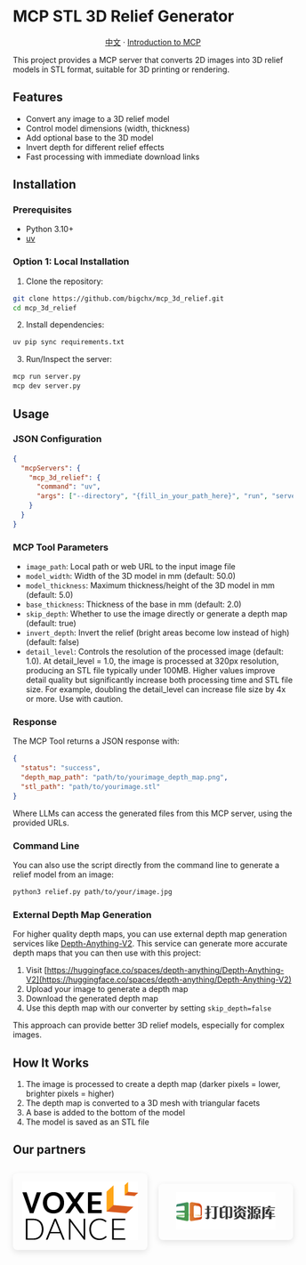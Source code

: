 # MCP STL 3D Relief Generator

<div align="center">

[中文](README_CN.md)
·
[Introduction to MCP](https://modelcontextprotocol.io/introduction)

</div>

This project provides a MCP server that converts 2D images into 3D relief models in STL format, suitable for 3D printing or rendering.

## Features

- Convert any image to a 3D relief model
- Control model dimensions (width, thickness)
- Add optional base to the 3D model
- Invert depth for different relief effects
- Fast processing with immediate download links

## Installation

### Prerequisites

- Python 3.10+
- [uv](https://docs.astral.sh/uv/#installation)

### Option 1: Local Installation

1. Clone the repository:

```bash
git clone https://github.com/bigchx/mcp_3d_relief.git
cd mcp_3d_relief
```

2. Install dependencies:

```bash
uv pip sync requirements.txt
```

3. Run/Inspect the server:

```bash
mcp run server.py
mcp dev server.py
```

## Usage

### JSON Configuration

```json
{
  "mcpServers": {
    "mcp_3d_relief": {
      "command": "uv",
      "args": ["--directory", "{fill_in_your_path_here}", "run", "server.py"]
    }
  }
}
```

### MCP Tool Parameters

- `image_path`: Local path or web URL to the input image file
- `model_width`: Width of the 3D model in mm (default: 50.0)
- `model_thickness`: Maximum thickness/height of the 3D model in mm (default: 5.0)
- `base_thickness`: Thickness of the base in mm (default: 2.0)
- `skip_depth`: Whether to use the image directly or generate a depth map (default: true)
- `invert_depth`: Invert the relief (bright areas become low instead of high) (default: false)
- `detail_level`: Controls the resolution of the processed image (default: 1.0). At detail_level = 1.0, the image is processed at 320px resolution, producing an STL file typically under 100MB. Higher values improve detail quality but significantly increase both processing time and STL file size. For example, doubling the detail_level can increase file size by 4x or more. Use with caution.

### Response

The MCP Tool returns a JSON response with:

```json
{
  "status": "success",
  "depth_map_path": "path/to/yourimage_depth_map.png",
  "stl_path": "path/to/yourimage.stl"
}
```

Where LLMs can access the generated files from this MCP server, using the provided URLs.

### Command Line

You can also use the script directly from the command line to generate a relief model from an image:

```bash
python3 relief.py path/to/your/image.jpg
```

### External Depth Map Generation

For higher quality depth maps, you can use external depth map generation services like [Depth-Anything-V2](https://huggingface.co/spaces/depth-anything/Depth-Anything-V2). This service can generate more accurate depth maps that you can then use with this project:

1. Visit [https://huggingface.co/spaces/depth-anything/Depth-Anything-V2](https://huggingface.co/spaces/depth-anything/Depth-Anything-V2)
2. Upload your image to generate a depth map
3. Download the generated depth map
4. Use this depth map with our converter by setting `skip_depth=false`

This approach can provide better 3D relief models, especially for complex images.

## How It Works

1. The image is processed to create a depth map (darker pixels = lower, brighter pixels = higher)
2. The depth map is converted to a 3D mesh with triangular facets
3. A base is added to the bottom of the model
4. The model is saved as an STL file

## Our partners

<div style="display: flex; justify-content: center; align-items: center; gap: 20px; margin: 30px 0;">
  <div style="flex: 1; text-align: center; padding: 15px; border-radius: 8px; box-shadow: 0 4px 12px rgba(0,0,0,0.1); transition: all 0.2s ease-in-out; max-width: 300px; hover:transform: translateY(-5px); hover:box-shadow: 0 6px 16px rgba(0,0,0,0.15);">
    <a href="https://www.voxeldance.com/" style="display: block; height: 100%;">
      <img src="images/voxeldance.png" alt="voxeldance" style="max-width: 100%; height: auto; object-fit: contain; transition: opacity 0.2s ease-in-out;">
    </a>
  </div>
  <div style="flex: 1; text-align: center; padding: 15px; border-radius: 8px; box-shadow: 0 4px 12px rgba(0,0,0,0.1); transition: all 0.2s ease-in-out; max-width: 300px; hover:transform: translateY(-5px); hover:box-shadow: 0 6px 16px rgba(0,0,0,0.15);">
    <a href="https://www.3dzyk.cn/" style="display: block; height: 100%;">
      <img src="images/3dzyk.png" alt="3dzyk" style="max-width: 100%; height: auto; object-fit: contain; transition: opacity 0.2s ease-in-out;">
    </a>
  </div>
</div>
